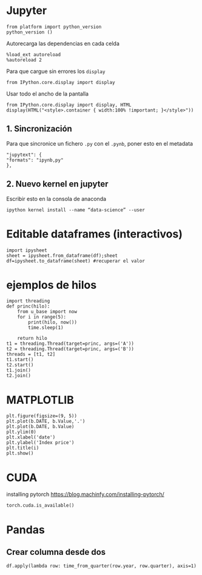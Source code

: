 # Jupyter

    from platform import python_version
    python_version ()

Autorecarga las dependencias en cada celda

    %load_ext autoreload
    %autoreload 2

Para que cargue sin errores los `display`

    from IPython.core.display import display

Usar todo el ancho de la pantalla

    from IPython.core.display import display, HTML
    display(HTML("<style>.container { width:100% !important; }</style>"))


## 1. Sincronización
 Para que sincronice un fichero `.py` con el `.pynb`, poner esto en el metadata

    "jupytext": {
    "formats": "ipynb,py"
    },

## 2. Nuevo kernel en jupyter
Escribir esto en la consola de anaconda

`ipython kernel install --name “data-science” --user`

# Editable dataframes (interactivos)

    import ipysheet
    sheet = ipysheet.from_dataframe(df);sheet
    df=ipysheet.to_dataframe(sheet) #recuperar el valor

# ejemplos de hilos

    import threading
    def princ(hilo):
        from u_base import now
        for i in range(5):
            print(hilo, now())
            time.sleep(1)
    
        return hilo
    t1 = threading.Thread(target=princ, args=('A'))
    t2 = threading.Thread(target=princ, args=('B'))
    threads = [t1, t2]
    t1.start()
    t2.start()
    t1.join()
    t2.join()

# MATPLOTLIB
    plt.figure(figsize=(9, 5))
    plt.plot(b.DATE, b.Value,'.')
    plt.plot(b.DATE, b.Value)
    plt.ylim(0)
    plt.xlabel('date')
    plt.ylabel('Index price')
    plt.title(i)
    plt.show()

# CUDA
installing pytorch
    https://blog.machinfy.com/installing-pytorch/

    torch.cuda.is_available()

# Pandas

## Crear columna desde dos
    df.apply(lambda row: time_from_quarter(row.year, row.quarter), axis=1)